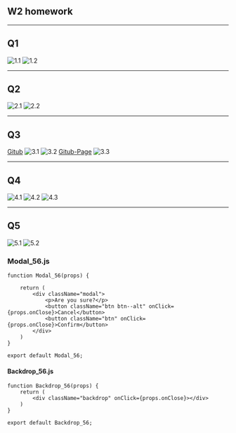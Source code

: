 ## W2 homework

---

## Q1
![1.1](./pic/擷取1.png)
![1.2](./pic/擷取2.png)

---

## Q2
![2.1](./pic/擷取3.png)
![2.2](./pic/擷取4.png)

---

## Q3
[Gitub](https://github.com/BillyLee720/1101-209410256-todo)
![3.1](./pic/擷取5.png)
![3.2](./pic/擷取6.png)
[Gitub-Page](https://billylee720.github.io/1101-209410256-todo/)
![3.3](./pic/擷取7.png)

---

## Q4
![4.1](./pic/擷取8.png)
![4.2](./pic/擷取9.png)
![4.3](./pic/擷取10.png)

---

## Q5
![5.1](./pic/擷取12.png)
![5.2](./pic/擷取11.png)

### Modal_56.js
```
function Modal_56(props) {

    return (
        <div className="modal">
            <p>Are you sure?</p>
            <button className="btn btn--alt" onClick={props.onClose}>Cancel</button>
            <button className="btn" onClick={props.onClose}>Confirm</button>
        </div>
    )
}

export default Modal_56;
```

#### Backdrop_56.js

```
function Backdrop_56(props) {
    return (
        <div className="backdrop" onClick={props.onClose}></div>
    )
}

export default Backdrop_56;
```